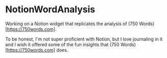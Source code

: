 # NotionWordAnalysis

Working on a Notion widget that replicates the analysis of (750 Words)[https://750words.com].

To be honest, I'm not super proficient with Notion, but I love journaling in it and I wish it offered some of the fun insights that (750 Words)[https://750words.com] does.
